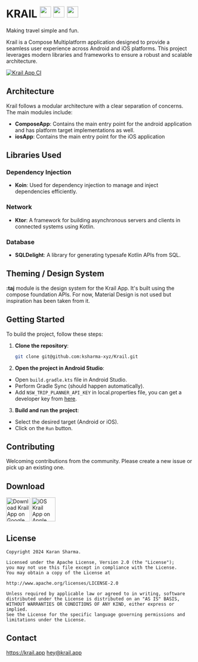 # KRAIL <img src="https://upload.wikimedia.org/wikipedia/commons/thumb/7/74/Kotlin_Icon.png/1200px-Kotlin_Icon.png" height="30">  <img src="https://upload.wikimedia.org/wikipedia/commons/thumb/3/31/Android_robot_head.svg/1100px-Android_robot_head.svg.png" height="30">  <img src="https://upload.wikimedia.org/wikipedia/commons/c/ca/IOS_logo.svg" height="30">

Making travel simple and fun.

Krail is a Compose Multiplatform application designed to provide a seamless user experience across
Android and iOS platforms. This project leverages modern libraries and frameworks to ensure a robust
and scalable architecture.

[![Krail App CI](https://github.com/ksharma-xyz/Krail/actions/workflows/build.yml/badge.svg)](https://github.com/ksharma-xyz/Krail/actions/workflows/build.yml)

## Architecture

Krail follows a modular architecture with a clear separation of concerns. The main modules include:

- **ComposeApp**: Contains the main entry point for the android application and has platform target
  implementations as well.
- **iosApp**: Contains the main entry point for the iOS application

## Libraries Used

### Dependency Injection

- **Koin**: Used for dependency injection to manage and inject dependencies efficiently.

### Network

- **Ktor**: A framework for building asynchronous servers and clients in connected systems using
  Kotlin.

### Database

- **SQLDelight**: A library for generating typesafe Kotlin APIs from SQL.

## Theming / Design System

**:taj** module is the design system for the Krail App.
It's built using the compose foundation APIs. For now, Material Design is not used but inspiration
has been taken from it.

## Getting Started

To build the project, follow these steps:

1. **Clone the repository**:
    ```sh
    git clone git@github.com:ksharma-xyz/Krail.git
    ```

2. **Open the project in Android Studio**:

- Open `build.gradle.kts` file in Android Studio.
- Perform Gradle Sync (should happen automatically).
- Add `NSW_TRIP_PLANNER_API_KEY` in local.properties file, you can get a developer key from
  [here](https://opendata.transport.nsw.gov.au/).

3. **Build and run the project**:

- Select the desired target (Android or iOS).
- Click on the `Run` button.

## Contributing

Welcoming contributions from the community. Please create a new issue or pick up an existing one.

## Download

[<img src="https://i.imgur.com/M1RNcYP.png" alt="Download Krail App on Google Play Store" height="64"/>](https://play.google.com/store/apps/details?id=xyz.ksharma.krail)  [<img src="https://i.imgur.com/w8Ec7J4.png" alt="iOS Krail App on Apple App Store" height="64"/>](https://apps.apple.com/us/app/krail-app/id6738934832)

## License

```
Copyright 2024 Karan Sharma.

Licensed under the Apache License, Version 2.0 (the "License");
you may not use this file except in compliance with the License.
You may obtain a copy of the License at

http://www.apache.org/licenses/LICENSE-2.0

Unless required by applicable law or agreed to in writing, software
distributed under the License is distributed on an "AS IS" BASIS,
WITHOUT WARRANTIES OR CONDITIONS OF ANY KIND, either express or implied.
See the License for the specific language governing permissions and
limitations under the License.
```

## Contact

https://krail.app
[hey@krail.app](mailto:hey@krail.app)
